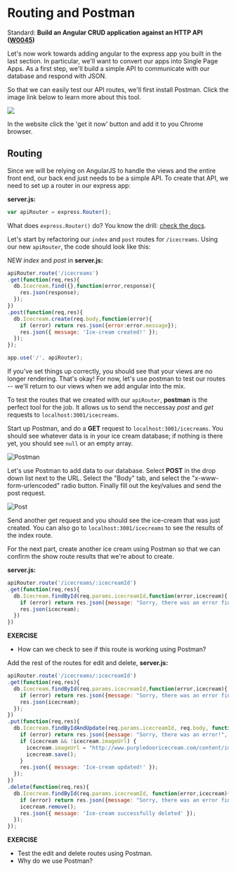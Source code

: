 # Routing and Postman

Standard: **Build an Angular CRUD application against an HTTP API (<a href="#">W0045</a>)**

Let's now work towards adding angular to the express app you built in the last section. In particular, we'll want to convert our apps into Single Page Apps. As a first step, we'll build a simple API to communicate with our database and respond with JSON.

So that we can easily test our API routes, we'll first install Postman. Click the image link below to learn more about this tool.

[![](https://www.getpostman.com/img-rebrand/logo.png)](https://www.getpostman.com/)

In the website click the 'get it now' button and add it to you Chrome browser.

## Routing

Since we will be relying on AngularJS to handle the views and the entire front end, our back end just needs to be a simple API. To create that API, we need to set up a router in our express app:

**server.js:**

```javascript
var apiRouter = express.Router();
```

What does `express.Router()` do? You know the drill: [check the docs](http://expressjs.com/guide/routing.html#express-router).

Let's start by refactoring our `index` and `post` routes for `/icecreams`. Using our new `apiRouter`, the code should look like this:

NEW *index* and *post* in **server.js:**

```javascript
apiRouter.route('/icecreams')
.get(function(req,res){
  db.Icecream.find({},function(error,response){
    res.json(response);
  });
})
.post(function(req,res){
  db.Icecream.create(req.body,function(error){
    if (error) return res.json({error:error.message});
    res.json({ message: 'Ice-cream created!' });
  });
});

app.use('/', apiRouter);
```

If you've set things up correctly, you should see that your views are no longer rendering. That's okay! For now, let's use postman to test our routes -- we'll return to our views when we add angular into the mix.

To test the routes that we created with our `apiRouter`, **postman** is the perfect tool for the job. It allows us to send the neccessay *post* and *get* requests to `localhost:3001/icecreams`.

Start up Postman, and do a **GET** request to `localhost:3001/icecreams`. You should see whatever data is in your ice cream database; if nothing is there yet, you should see `null` or an empty array.

![Postman](https://i.gyazo.com/716546ea6a841a699a81c73c3fae89f9.png)

Let's use Postman to add data to our database. Select **POST** in the drop down list next to the URL.  Select the "Body" tab, and select the "x-www-form-urlencoded" radio button. Finally fill out the key/values and send the post request.

![Post](../images/postman_post.png)

Send another get request and you should see the ice-cream that was just created. You can also go to `localhost:3001/icecreams` to see the results of the index route.

For the next part, create another ice cream using Postman so that we can confirm the show route results that we're about to create.

**server.js:**

```javascript
apiRouter.route('/icecreams/:icecreamId')
.get(function(req,res){
  db.Icecream.findById(req.params.icecreamId,function(error,icecream){
    if (error) return res.json({message: "Sorry, there was an error finding that ice-cream!", error: error});
    res.json(icecream);
  })
})

```

**EXERCISE**

* How can we check to see if this route is working using Postman?

Add the rest of the routes for edit and delete,  **server.js:**

```javascript
apiRouter.route('/icecreams/:icecreamId')
.get(function(req,res){
  db.Icecream.findById(req.params.icecreamId,function(error,icecream){
    if (error) return res.json({message: "Sorry, there was an error finding that ice-cream!", error: error});
    res.json(icecream);
  });
})
.put(function(req,res){
  db.Icecream.findByIdAndUpdate(req.params.icecreamId, req.body, function(error,icecream){
    if (error) return res.json({message: "Sorry, there was an error!", error: error});
    if (icecream && !icecream.imageUrl) {
      icecream.imageUrl = "http://www.purpledooricecream.com/content/images/mystery-icecream_website(1).jpg";
      icecream.save();
    }
    res.json({ message: 'Ice-cream updated!' });
  });
})
.delete(function(req,res){
  db.Icecream.findById(req.params.icecreamId, function(error,icecream){
    if (error) return res.json({message: "Sorry, there was an error finding that ice-cream!", error: error});
    icecream.remove();
    res.json({ message: 'Ice-cream successfully deleted' });
  });
});
```

**EXERCISE**

* Test the edit and delete routes using Postman.
* Why do we use Postman?
